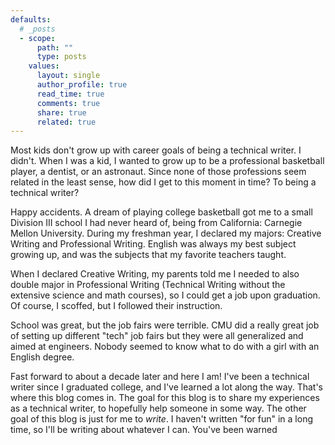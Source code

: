 ```yaml
---
defaults:
  # _posts
  - scope:
      path: ""
      type: posts
    values:
      layout: single
      author_profile: true
      read_time: true
      comments: true
      share: true
      related: true
---
```


Most kids don't grow up with career goals of being a technical writer. I didn't. When I was a kid, I wanted to grow up to be a professional basketball player, a dentist, or an astronaut. Since none of those professions seem related in the least sense, how did I get to this moment in time? To being a technical writer?

Happy accidents. A dream of playing college basketball got me to a small Division III school I had never heard of, being from California: Carnegie Mellon University. During my freshman year, I declared my majors: Creative Writing and Professional Writing. English was always my best subject growing up, and was the subjects that my favorite teachers taught.

When I declared Creative Writing, my parents told me I needed to also double major in Professional Writing (Technical Writing without the extensive science and math courses), so I could get a job upon graduation. Of course, I scoffed, but I followed their instruction.

School was great, but the job fairs were terrible. CMU did a really great job of setting up different "tech" job fairs but they were all generalized and aimed at engineers. Nobody seemed to know what to do with a girl with an English degree.

Fast forward to about a decade later and here I am! I've been a technical writer since I graduated college, and I've learned a lot along the way. That's where this blog comes in. The goal for this blog is to share my experiences as a technical writer, to hopefully help someone in some way. The other goal of this blog is just for me to _write_. I haven't written "for fun" in a long time, so I'll be writing about whatever I can. You've been warned
